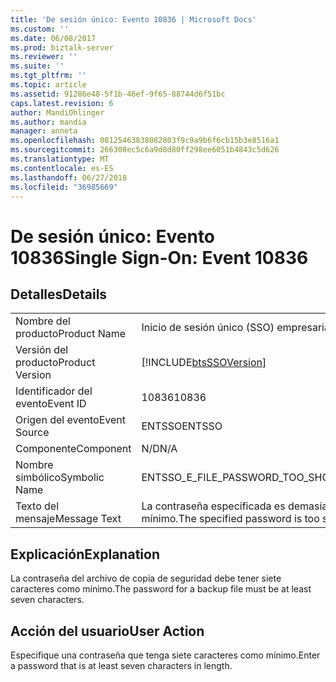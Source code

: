 ```yaml
---
title: 'De sesión único: Evento 10836 | Microsoft Docs'
ms.custom: ''
ms.date: 06/08/2017
ms.prod: biztalk-server
ms.reviewer: ''
ms.suite: ''
ms.tgt_pltfrm: ''
ms.topic: article
ms.assetid: 91286e48-5f1b-46ef-9f65-88744d6f51bc
caps.latest.revision: 6
author: MandiOhlinger
ms.author: mandia
manager: anneta
ms.openlocfilehash: 08125463838082803f9c9a9b6f6cb15b3e8516a1
ms.sourcegitcommit: 266308ec5c6a9d8d80ff298ee6051b4843c5d626
ms.translationtype: MT
ms.contentlocale: es-ES
ms.lasthandoff: 06/27/2018
ms.locfileid: "36985669"
---
```

# <a name="single-sign-on-event-10836"></a><span data-ttu-id="7d7fd-102">De sesión único: Evento 10836</span><span class="sxs-lookup"><span data-stu-id="7d7fd-102">Single Sign-On: Event 10836</span></span>
## <a name="details"></a><span data-ttu-id="7d7fd-103">Detalles</span><span class="sxs-lookup"><span data-stu-id="7d7fd-103">Details</span></span>  
  
|                 |                                                                        |
|-----------------|------------------------------------------------------------------------|
|  <span data-ttu-id="7d7fd-104">Nombre del producto</span><span class="sxs-lookup"><span data-stu-id="7d7fd-104">Product Name</span></span>   |                       <span data-ttu-id="7d7fd-105">Inicio de sesión único (SSO) empresarial</span><span class="sxs-lookup"><span data-stu-id="7d7fd-105">Enterprise Single Sign-On</span></span>                        |
| <span data-ttu-id="7d7fd-106">Versión del producto</span><span class="sxs-lookup"><span data-stu-id="7d7fd-106">Product Version</span></span> |       [!INCLUDE[btsSSOVersion](../includes/btsssoversion-md.md)]       |
|    <span data-ttu-id="7d7fd-107">Identificador del evento</span><span class="sxs-lookup"><span data-stu-id="7d7fd-107">Event ID</span></span>     |                                 <span data-ttu-id="7d7fd-108">10836</span><span class="sxs-lookup"><span data-stu-id="7d7fd-108">10836</span></span>                                  |
|  <span data-ttu-id="7d7fd-109">Origen del evento</span><span class="sxs-lookup"><span data-stu-id="7d7fd-109">Event Source</span></span>   |                                 <span data-ttu-id="7d7fd-110">ENTSSO</span><span class="sxs-lookup"><span data-stu-id="7d7fd-110">ENTSSO</span></span>                                 |
|    <span data-ttu-id="7d7fd-111">Componente</span><span class="sxs-lookup"><span data-stu-id="7d7fd-111">Component</span></span>    |                                  <span data-ttu-id="7d7fd-112">N/D</span><span class="sxs-lookup"><span data-stu-id="7d7fd-112">N/A</span></span>                                   |
|  <span data-ttu-id="7d7fd-113">Nombre simbólico</span><span class="sxs-lookup"><span data-stu-id="7d7fd-113">Symbolic Name</span></span>  |                    <span data-ttu-id="7d7fd-114">ENTSSO_E_FILE_PASSWORD_TOO_SHORT</span><span class="sxs-lookup"><span data-stu-id="7d7fd-114">ENTSSO_E_FILE_PASSWORD_TOO_SHORT</span></span>                    |
|  <span data-ttu-id="7d7fd-115">Texto del mensaje</span><span class="sxs-lookup"><span data-stu-id="7d7fd-115">Message Text</span></span>   | <span data-ttu-id="7d7fd-116">La contraseña especificada es demasiado corta; debe tener siete caracteres como mínimo.</span><span class="sxs-lookup"><span data-stu-id="7d7fd-116">The specified password is too short, it must be at least 7 characters.</span></span> |
  
## <a name="explanation"></a><span data-ttu-id="7d7fd-117">Explicación</span><span class="sxs-lookup"><span data-stu-id="7d7fd-117">Explanation</span></span>  
 <span data-ttu-id="7d7fd-118">La contraseña del archivo de copia de seguridad debe tener siete caracteres como mínimo.</span><span class="sxs-lookup"><span data-stu-id="7d7fd-118">The password for a backup file must be at least seven characters.</span></span>  
  
## <a name="user-action"></a><span data-ttu-id="7d7fd-119">Acción del usuario</span><span class="sxs-lookup"><span data-stu-id="7d7fd-119">User Action</span></span>  
 <span data-ttu-id="7d7fd-120">Especifique una contraseña que tenga siete caracteres como mínimo.</span><span class="sxs-lookup"><span data-stu-id="7d7fd-120">Enter a password that is at least seven characters in length.</span></span>